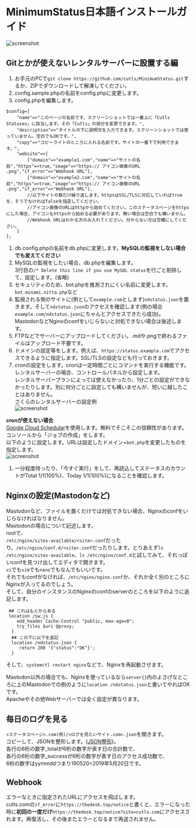 # MinimumStatus日本語インストールガイド

![screenshot](https://raw.githubusercontent.com/cutls/MinimumStatus/master/minimal.png)  

## Gitとかが使えないレンタルサーバーに設置する編

1. お手元のPCで`git clone https://github.com/cutls/MinimumStatus.git`するか、ZIPでダウンロードして解凍してください。
1. config.sample.phpの名前をconfig.phpに変更します。
1. config.phpを編集します。  
```
$config=[  
    "name"=>"このページの名前です。スクリーンショットでは一番上に「Cutls Statuses」に該当します。その「Cutls」の部分を変更できます。",
    "description"=>"タイトルの下に説明文を入力できます。スクリーンショットでは使っていません。空白でもOKです。",
    "copy"=>"コピーライトのところに入れる名前です。サイトの一番下で利用できます。",
    "website"=>[
        ["domain"=>"example1.com","name"=>"サイトの名前","https"=>true,"image"=>"https:// アイコン画像のURL .png","if_error"=>"Webhook URL"],
        ["domain"=>"example2.com","name"=>"サイトの名前","https"=>true,"image"=>"https:// アイコン画像のURL .png","if_error"=>"Webhook URL"],
        //以下サイトの数だけ繰り返します。httpsはSSL/TLSに対応していればtrueを、そうでなければfalseを指定してください。
        //アイコン画像のURLはhttpから始めてください。このステータスページをhttpsにした場合、アイコンもhttpsから始める必要があります。無い場合は空白でも構いません。
        //Webhook URLはわかる方のみ入れてください。分からない方は空欄にしてください。
    ]  
];  
```
1. db.config.phpの名前をdb.phpに変更します。**MySQLの監視をしない場合でも変えてください**
1. MySQLの監視をしたい場合、db.phpを編集します。  
3行目の`/* Delete this line if you use MySQL status`を行ごと削除して、設定します。(省略)
1. セキュリティのため、bot.phpを推測されにくい名前に変更します。`bot.minami.nitta.php`など
1. 監視される側のサイトに(例として`example.com`とします)`ndstatus.json`を置きます。そして`ndstatus.json`のアクセスを確認します(例の場合`example.com/ndstatus.json`にちゃんとアクセスできたら成功)。  
MastodonなどNginxのconfをいじらないと対処できない場合は後述します。
1. FTPなどでサーバーにアップロードしてください。.mdや.pngで終わるファイルはアップロード不要です。  
1. ドメインの設定等をします。例えば、`https://status.example.com`でアクセスできるように指定します。SSL/TLSの設定なども行っておきます。
1. cronの設定をします。cronは一定時間ごとにコマンドを実行する機能です。レンタルサーバーの場合、コントロールパネルから設定します。  
レンタルサーバープランによっては使えなかったり、1分ごとの設定ができなかったりします。別に何分ごとに設定しても構いませんが、短いに越したことはありません。  
さくらのレンタルサーバーの設定例  
![screenshot](https://raw.githubusercontent.com/cutls/MinimumStatus/master/sakura.png)  
  
**cronが使えない場合**  
[Google Cloud Schedular](https://cloud.google.com/scheduler/)を使用します。無料でそこそこの信頼性があります。  
コンソールから「ジョブの作成」をします。  
以下のように設定します。URLは設定したドメイン+`bot.php`を変更したものを指定します。    
![screenshot](https://raw.githubusercontent.com/cutls/MinimumStatus/master/cron.png)  
1. 一分程度待ったり、「今すぐ実行」をして、再読込してステータスのカウントがTotal 1/1(100%)、Today 1/1(100%)になることを確認します。

## Nginxの設定(Mastodonなど)
Mastodonなど、ファイルを置くだけでは対処できない場合、Nginxのconfをいじらなければなりません。  
Mastodonの場合について記述します。  
rootで、  
`/etc/nginx/sites-available/<site>.conf`だったり、`/etc/nginx/conf.d/<site>.conf`だったりします。とりあえず`ls /etc/nginx/sites-available`、`ls /etc/nginx/conf.d`と試してみて、それっぽいconfを見つけ出してエディタで開きます。  
`vi`でも`vim`でも`nano`でもなんでもいいです。  
それでもconfがなければ、`/etc/nginx/nginx.conf`か、それか全く別のところにNginxが入ってるのでしょう。  
そして、自分のインスタンスのNginxのconfのserverのところを以下のように追記します。  
```
 ## これはもとからある
 location /sw.js {
    add_header Cache-Control "public, max-age=0";
    try_files $uri @proxy;
  }
  ## この下に以下を追記
  location /ndstatus.json {
     return 200 '{"status":"OK"}';
  }
```  
そして、`systemctl restart nginx`などで、Nginxを再起動させます。  
  
Mastodon以外の場合でも、Nginxを使っているなら`server{}`内のよさげなところに上のMastodonでの例のように`location /ndstatus.json`と書いてやればOKです。  
Apacheやその他Webサーバーでは全く設定が異なります。

## 毎日のログを見る

`<ステータスページ>.com(例)/<ログを見たいサイト.com>.json`を開きます。  
コピーして、JSONを整形します。([JSON整形](https://tools.m-bsys.com/development_tooles/json-beautifier.php))。  
各行の6桁の数字_totalが6桁の数字が表す日の合計数で、  
各行の6桁の数字_successが6桁の数字が表す日のアクセス成功数で、  
6桁の数字はyymmddつまり190520=2019年5月20日です。

## Webhook
エラーなときに指定されたURLにアクセスを飛ばします。  
cutls.comの`if_error`に`https://thedesk.top/notice`と書くと、エラーになった時に**初回の一度だけ**`https://thedesk.top/notice?site=cutls.com`にアクセスされます。再復活し、その後またエラーとなるまで再送されません。  
